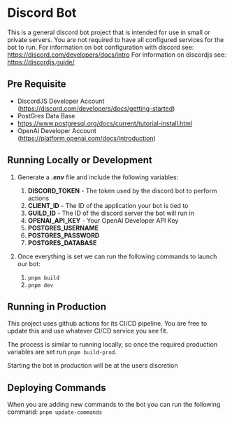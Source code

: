 # Discord Bot
This is a general discord bot project that is intended for use in small or private servers.
You are not required to have all configured services for the bot to run.
For information on bot configuration with discord see: https://discord.com/developers/docs/intro
For information on discordjs see: https://discordjs.guide/


## Pre Requisite
- DiscordJS Developer Account (https://discord.com/developers/docs/getting-started)
- PostGres Data Base
- https://www.postgresql.org/docs/current/tutorial-install.html
- OpenAI Developer Account (https://platform.openai.com/docs/introduction)


## Running Locally or Development
1. Generate a ***.env*** file and include the following variables:
    1. **DISCORD_TOKEN** - The token used by the discord bot to perform actions
    2. **CLIENT_ID** - The ID of the application your bot is tied to
    3. **GUILD_ID** - The ID of the discord server the bot will run in
    3. **OPENAI_API_KEY** - Your OpenAI Developer API Key
    4. **POSTGRES_USERNAME**
    5. **POSTGRES_PASSWORD**
    6. **POSTGRES_DATABASE**

2. Once everything is set we can run the following commands to launch our bot:
    1. `pnpm build`
    2. `pnpm dev`


## Running in Production
This project uses github actions for its CI/CD pipeline. You are free to update
this and use whatever CI/CD service you see fit.

The process is similar to running locally, so once the required production variables
are set run `pnpm build-prod`.

Starting the bot in production will be at the users discretion


## Deploying Commands
When you are adding new commands to the bot you can run the following command:
`pnpm update-commands`